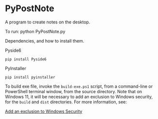# PyPostNote
A program to create notes on the desktop.

To run:
python PyPostNote.py

Dependencies, and how to install them.

Pyside6

`pip install Pyside6`


PyInstaller

`pip install pyinstaller`

To build exe file, invoke the `build-exe.ps1` script, from a command-line or PowerShell terminal window, from the source directory.  Note that on Windows 11, it will be necessary to add an exclusion to Windows security, for the `build` and `dist` directories.  For more information, see:

[Add an exclusion to Windows Security](https://support.microsoft.com/en-us/windows/add-an-exclusion-to-windows-security-811816c0-4dfd-af4a-47e4-c301afe13b26#ID0EBF=Windows_11)